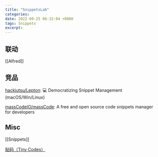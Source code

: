 ```yaml
---
title: "SnippetsLab"
categories: 
date: 2022-09-25 06:32:04 +0800
tags: Snippets
excerpt: 
---
```







## 联动

[[Alfred]]


## 竞品

[hackjutsu/Lepton](https://github.com/hackjutsu/Lepton): 💻 Democratizing Snippet Management (macOS/Win/Linux)

[massCodeIO/massCode](https://github.com/massCodeIO/massCode): A free and open source code snippets manager for developers



## Misc

[[Snippets]]

[贴码（Tiny Codes）](https://tiny-codes.netlify.app/)


